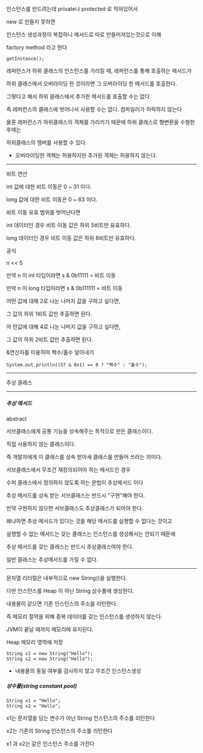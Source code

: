인스턴스를 만드려는데 private나 protected 로 막혀있어서 

new 로 만들지 못하면 

인스턴스 생성과정이 복잡하니 메서드로 따로 만들어져있는것으로 이해

factory method  라고 한다

```
getInstance();
```





레퍼런스가 하위 클래스의 인스턴스를 가리킬 때, 레퍼런스를 통해 호출하는 메서드가

하위 클래스에서 오버라이딩 한 것이라면 그 오버라이딩 한 메서드를 호출한다.

그렇다고 해서 하위 클래스에서 추가한 메서드를 호출할 수는 없다

즉 레퍼런스의 클래스에 벗어나서 사용할 수는 없다. 컴파일러가 허락하지 않는다



물론 레퍼런스가 하위클래스의 객체를 가리키기 때문에 하위 클래스로 형변환을 수행한 후에는

하위클래스의 멤버를 사용할 수 있다. 

- 오버라이딩한 객체는 허용하지만 추가된 객체는 허용하지 않는다.



---

비트 연산

int 값에 대한 비트 이동은 0 ~ 31 이다.

long 값에 대한 비트 이동은 0 ~ 63 이다.

비트 이동 유효 범위를 벗어난다면

int 데이터인 경우 비트 이동 값은 하위 5비트만 유효하다.

long 데이터인 경우 비트 이동 값은 하위 6비트만 유효하다.

공식

 n << 5   

만약 n 이 int 타입이라면  s & 0b11111 = 비트 이동 

만약 n 이 long 타입이라면 s & 0b111111 = 비트 이동



어떤 값에 대해 2로 나눈 나머지 값을 구하고 싶다면,

그 값의 하위 1비트 값만 추출하면 된다.

어 떤값에 대해 4로 나눈 나머지 값을 구하고 싶다면,

그 값의 하위 2비트 값만 추출하면 된다.



&연산자를 이용하여 짝수/홀수 알아내기

```
System.out.println((57 & 0x1) == 0 ? "짝수" : "홀수");
```

---

추상 클래스

---

##### 추상 메서드

abstract 

서브클래스에게 공통 기능을 상속해주는 목적으로 만든 클래스이다.

직접 사용하지 않는 클래스이다.

즉 개발자에게 이 클래스를 상속 받아새 클래스를 만들어 쓰라는 의미다.

서브클래스에서 무조건 재정의되어야 하는 메서드인 경우

수퍼 클래스에서 정의하지 않도록 하는 문법이 추상메서드 이다

추상 메서드를 상속 받는 서브클래스는 반드시 "구현"해야 한다.

만약 구현하지 않으면 서브클래스도 추상클래스가 되어야 한다.

왜냐하면 추상 메서드가 있다는 것을 해당 메서드를 실행할 수 없다는 것이고

실행할 수 없는 메서드는 갖는 클래스는 인스턴스를 생성해서는 안되기 때문에

추상 메서드를 갖는 클래스는 반드시 추상클래스여야 한다. 

일반 클래스는 추상메서드를 가질 수 없다.

---

문자열 리터럴은 내부적으로 new String()을 실행한다.

다만 인스턴스를 Heap 이 아닌 String 상수풀에 생성한다.

내용물이 같으면 기존 인스턴스의 주소를 리턴한다.

즉 메모리 절약을 위해 중복 데이터를 갖는 인스턴스를 생성하지 않는다.

JVM이 끝날 때까지 메모리에 유지된다.



Heap 메모리 영역에 저장

```
String s1 = new String("Hello");
String s2 = new String("Hello");
```

- 내용물의 동일 여부를 검사하지 않고 무조건 인스턴스생성





##### 상수풀(string constant pool)

```
String x1 = "Hello";
String x2 = "Hello";
```



x1는 문자열을 담는 변수가 아닌 String 인스턴스의 주소를 리턴한다

x2는 기존의 String 인스턴스의 주소를 리턴한다

x1 과 x2는 같은 인스턴스 주소를 가진다

